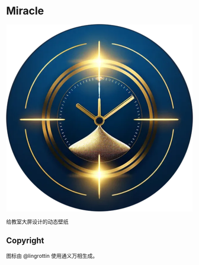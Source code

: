 # Miracle

![app icon](/src-tauri/icons/icon.png)

给教室大屏设计的动态壁纸

## Copyright

图标由 @lingrottin 使用通义万相生成。
